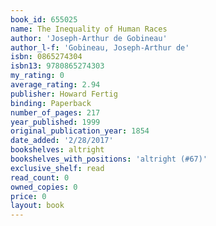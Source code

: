 ```yaml
---
book_id: 655025
name: The Inequality of Human Races
author: 'Joseph-Arthur de Gobineau'
author_l-f: 'Gobineau, Joseph-Arthur de'
isbn: 0865274304
isbn13: 9780865274303
my_rating: 0
average_rating: 2.94
publisher: Howard Fertig
binding: Paperback
number_of_pages: 217
year_published: 1999
original_publication_year: 1854
date_added: '2/28/2017'
bookshelves: altright
bookshelves_with_positions: 'altright (#67)'
exclusive_shelf: read
read_count: 0
owned_copies: 0
price: 0
layout: book
---
```


